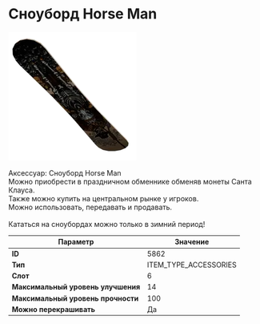 # Сноуборд Horse Man

![Item Image](../img/5862.webp?raw=true)

Аксессуар: Сноуборд Horse Man<br>Можно приобрести в праздничном обменнике обменяв монеты Санта Клауса.<br>Также можно купить на центральном рынке у игроков.<br>Можно использовать, передавать и продавать.<br><br>Кататься на сноубордах можно только в зимний период!


| Параметр | Значение |
|----------|----------|
| **ID** | 5862 |
| **Тип** | ITEM_TYPE_ACCESSORIES |
| **Слот** | 6 |
| **Максимальный уровень улучшения** | 14 |
| **Максимальный уровень прочности** | 100 |
| **Можно перекрашивать** | Да |

